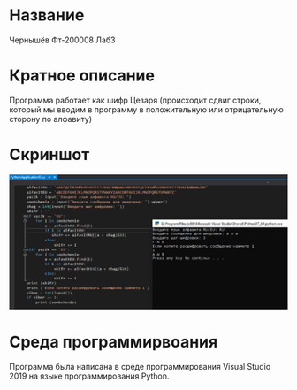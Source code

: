 # Название  
Чернышёв Фт-200008 Лаб3

# Кратное описание
Программа работает как шифр Цезаря (происходит сдвиг строки, который мы вводим в программу в положительную или отрицательную сторону по алфавиту)

# Скриншот
![Alt-текст](https://github.com/RaSSlabowni/Lab3/blob/main/%D0%A1%D0%BA%D1%80%D0%B8%D0%BD%D1%88%D0%BE%D1%82%20%D0%9B%D0%B0%D0%B1-3.png )

# Среда программирвоания
Программа была написана в среде программирования Visual Studio 2019 на языке программирования Python.
